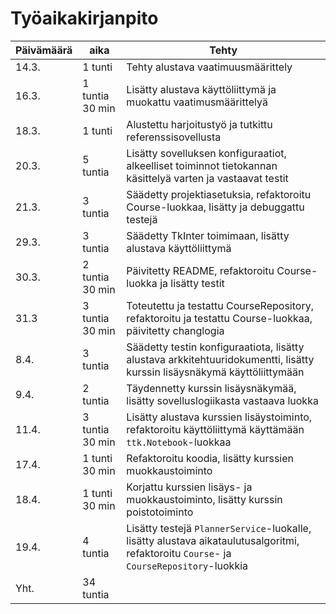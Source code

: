 # Työaikakirjanpito

|Päivämäärä|aika|Tehty|
|----------|-------|-----|
|14.3.|1 tunti|Tehty alustava vaatimuusmäärittely|
|16.3.|1 tuntia 30 min|Lisätty alustava käyttöliittymä ja muokattu vaatimusmäärittelyä|
|18.3.|1 tunti|Alustettu harjoitustyö ja tutkittu referenssisovellusta|
|20.3.|5 tuntia|Lisätty sovelluksen konfiguraatiot, alkeelliset toiminnot tietokannan käsittelyä varten ja vastaavat testit|
|21.3.|3 tuntia|Säädetty projektiasetuksia, refaktoroitu Course-luokkaa, lisätty ja debuggattu testejä|
|29.3.|3 tuntia|Säädetty TkInter toimimaan, lisätty alustava käyttöliittymä|
|30.3.|2 tuntia 30 min|Päivitetty README, refaktoroitu Course-luokka ja lisätty testit|
|31.3|3 tuntia 30 min|Toteutettu ja testattu CourseRepository, refaktoroitu ja testattu Course-luokkaa, päivitetty changlogia|
|8.4.|3 tuntia|Säädetty testin konfiguraatiota, lisätty alustava arkkitehtuuridokumentti, lisätty kurssin lisäysnäkymä käyttöliittymään|
|9.4.|2 tuntia|Täydennetty kurssin lisäysnäkymää, lisätty sovelluslogiikasta vastaava luokka|
|11.4.|3 tuntia 30 min|Lisätty alustava kurssien lisäystoiminto, refaktoroitu käyttöliittymä käyttämään `ttk.Notebook`-luokkaa|
|17.4.|1 tunti 30 min|Refaktoroitu koodia, lisätty kurssien muokkaustoiminto|
|18.4.|1 tunti 30 min|Korjattu kurssien lisäys- ja muokkaustoiminto, lisätty kurssin poistotoiminto|
|19.4.|4 tuntia|Lisätty testejä `PlannerService`-luokalle, lisätty alustava aikataulutusalgoritmi, refaktoroitu `Course`- ja `CourseRepository`-luokkia|
|Yht.|34 tuntia||
